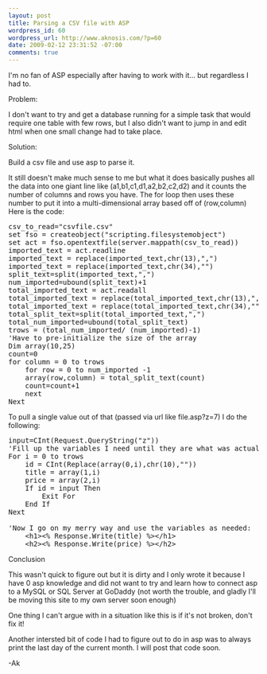 ```yaml
--- 
layout: post
title: Parsing a CSV file with ASP
wordpress_id: 60
wordpress_url: http://www.aknosis.com/?p=60
date: 2009-02-12 23:31:52 -07:00
comments: true
---
```

I'm no fan of ASP especially after having to work with it... but regardless I had to.

Problem:

I don't want to try and get a database running for a simple task that would require one table with few rows, but I also didn't want to jump in and edit html when one small change had to take place.

Solution:

Build a csv file and use asp to parse it.

It still doesn't make much sense to me but what it does basically pushes all the data into one giant line like (a1,b1,c1,d1,a2,b2,c2,d2) and it counts the number of columns and rows you have. The for loop then uses these number to put it into a multi-dimensional array based off of (row,column)
Here is the code:
<pre>csv_to_read="csvfile.csv"
set fso = createobject("scripting.filesystemobject")
set act = fso.opentextfile(server.mappath(csv_to_read))
imported_text = act.readline
imported_text = replace(imported_text,chr(13),",")
imported_text = replace(imported_text,chr(34),"")
split_text=split(imported_text,",")
num_imported=ubound(split_text)+1
total_imported_text = act.readall
total_imported_text = replace(total_imported_text,chr(13),",")
total_imported_text = replace(total_imported_text,chr(34),"")
total_split_text=split(total_imported_text,",")
total_num_imported=ubound(total_split_text)
trows = (total_num_imported/ (num_imported)-1)
'Have to pre-initialize the size of the array
Dim array(10,25)
count=0
for column = 0 to trows
	for row = 0 to num_imported -1
	array(row,column) = total_split_text(count)
	count=count+1
	next
Next</pre>
To pull a single value out of that (passed via url like file.asp?z=7) I do the following:
<pre>input=CInt(Request.QueryString("z"))
'Fill up the variables I need until they are what was actually passed in url and exit
For i = 0 to trows
	id = CInt(Replace(array(0,i),chr(10),""))
	title = array(1,i)
	price = array(2,i)
	If id = input Then
		Exit For
	End If
Next

'Now I go on my merry way and use the variables as needed:
    &lt;h1&gt;&lt;% Response.Write(title) %&gt;&lt;/h1&gt;
    &lt;h2&gt;&lt;% Response.Write(price) %&gt;&lt;/h2&gt;</pre>
Conclusion

This wasn't quick to figure out but it is dirty and I only wrote it because I have 0 asp knowledge and did not want to try and learn how to connect asp to a MySQL or SQL Server at GoDaddy (not worth the trouble, and gladly I'll be moving this site to my own server soon enough)

One thing I can't argue with in a situation like this is if it's not broken, don't fix it!

Another intersted bit of code I had to figure out to do in asp was to always print the last day of the current month. I will post that code soon.

-Ak
